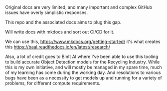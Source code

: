 Original docs are very limited, and many important and complex GitHub issues have overly simplistic responses.

This repo and the associated docs aims to plug this gap.

Will write docs with mkdocs and sort out CI/CD for it.

We can use this, https://www.mkdocs.org/getting-started/ it's what creates this  https://baal.readthedocs.io/en/latest/research/

Also, a lot of credit goes to BinIt AI where I've been able to use this tooling to build accurate Object Detection models for the Recycling Industry. While this is my own initiative, and will mostly be managed in my spare time, much of my learning has come during the working day. And resolutions to various bugs have been as a necessity to get models up and running for a variety of problems, for different compute requirements.

